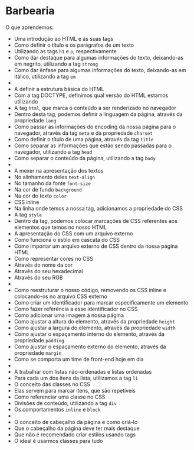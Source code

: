 # Barbearia
O que aprendemos:
- Uma introdução ao HTML e às suas tags
- Como definir o título e os parágrafos de um texto
- Utilizando as tags `h1` e `p`, respectivamente
- Como dar destaque para algumas informações do texto, deixando-as em negrito, utilizando a tag `strong`
- Como dar ênfase para algumas informações do texto, deixando-as em itálico, utilizando a tag `em`
- 
- A definir a estrutura básica do HTML
- Com a tag DOCTYPE, definimos qual versão do HTML estamos utilizando
- A tag `html`, que marca o conteúdo a ser renderizado no navegador
- Dentro desta tag, podemos definir a linguagem da página, através da propriedade `lang`
- Como passar as informações do encoding da nossa página para o navegador, através da tag `meta` e da propriedade `charset`
- Como definir o título de uma página, através da tag `title`
- Como separar as informações que estão sendo passadas para o navegador, utilizando a tag `head`
- Como separar o conteúdo da página, utilizando a tag `body`
- 
- A mexer na apresentação dos textos
- No alinhamento deles `text-align`
- No tamanho da fonte `font-size`
- Na cor de fundo `background`
- Na cor do texto `color`
- CSS inline
- Na linha onde temos a nossa tag, adicionamos a propriedade do CSS
- A tag `style`
- Dentro da tag, podemos colocar marcações de CSS referentes aos elementos que temos no nosso HTML
- A apresentação do CSS com um arquivo externo
- Como funciona o estilo em cascata do CSS
- Como importar um arquivo externo de CSS dentro da nossa página HTML
- Como representar cores no CSS
- Através do nome da cor
- Através do seu hexadecimal
- Através do seu RGB
- 
- Como reestruturar o nosso código, removendo os CSS inline e colocando-os no arquivo CSS externo
- Como criar um identificador para marcar especificamente um elemento
- Como fazer referência a esse identificador no CSS
- Como adicionar uma imagem à nossa página
- Como ajustar a altura do elemento, através da propriedade `height`
- Como ajustar a largura do elemento, através da propriedade `width`
- Como ajustar o espaçamento interno do elemento, através da propriedade `padding`
- Como ajustar o espaçamento externo do elemento, através da propriedade `margin`
- Como se comporta um time de front-end hoje em dia
- 
- A trabalhar com listas não-ordenadas e listas ordenadas
- Para cada um dos itens da lista, utilizamos a tag `li`
- O conceito das classes no CSS
- Elas servem para marcar itens, que são repetíveis
- Como referenciar uma classe no CSS
- Divisões de conteúdo, utilizando a tag `div`
- Os comportamentos `inline` e `block`
- 
- O conceito de cabeçalho da página e como criá-lo
- Que o cabeçalho da página deve ter mais destaque
- Que não é recomendado criar estilos usando tags
- O ideal é usarmos classes para tudo
